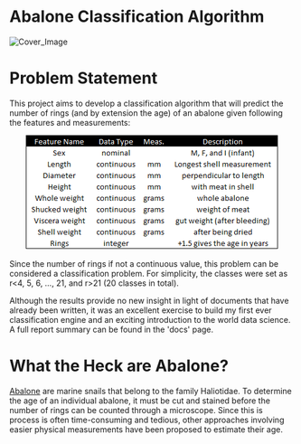 # Abalone Classification Algorithm
![Cover_Image](coverimage.png "Simple Classification Engine")

# Problem Statement
This project aims to develop a classification algorithm that will predict the number of rings (and by extension the age) of an abalone given following the features and measurements:

<center><img src="featuretable.png" alt="Feature Table"></center>

Since the number of rings if not a continuous value, this problem can be considered a classification problem. For simplicity, the classes were set as r<4, 5, 6, …, 21, and r>21 (20 classes in total).

Although the results provide no new insight in light of documents that have already been written, it was an excellent exercise to build my first ever classification engine and an exciting introduction to the world data science. A full report summary can be found in the 'docs' page.

# What the Heck are Abalone?
[Abalone](https://en.wikipedia.org/wiki/Abalone) are marine snails that belong to the family Haliotidae. To determine the age of an individual abalone, it must be cut and stained before the number of rings can be counted through a microscope. Since this is process is often time-consuming and tedious, other approaches involving easier physical measurements have been proposed to estimate their age.